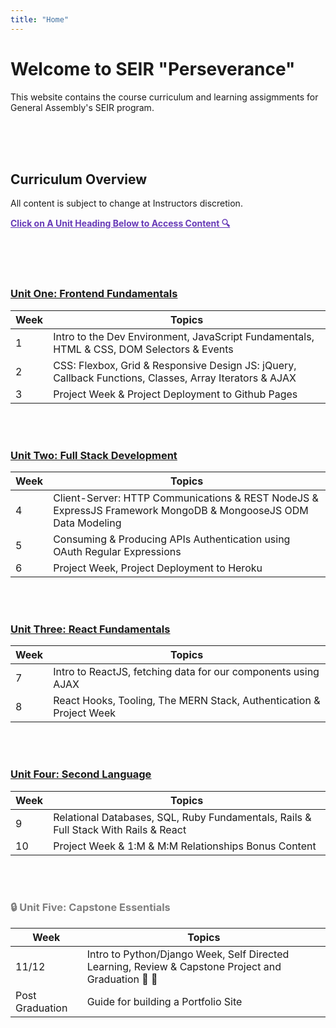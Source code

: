 ```yaml
---
title: "Home"
---
```


# Welcome to SEIR "Perseverance"

This website contains the course curriculum and learning assigmments for General Assembly's SEIR program. 


<br>
<br>
<br>


## Curriculum Overview

All content is subject to change at Instructors discretion.


<p style="color: #673ab7; text-decoration: underline"><b>Click on A Unit Heading Below to Access Content 🔍</b></p>

<br>
<br>
<br>


### [<u>Unit One: Frontend Fundamentals</u>](/frontend-fundamentals)

| Week  | Topics | 
| ----- | ------ |
| 1  | Intro to the Dev Environment, JavaScript Fundamentals, HTML & CSS, DOM Selectors & Events  |
| 2  | CSS: Flexbox, Grid & Responsive Design JS: jQuery, Callback Functions, Classes, Array Iterators & AJAX|
| 3  | Project Week & Project Deployment to Github Pages|



<br>
<br>


<!-- ### 🔒 Unit Two: Full Stack Development -->

### [<u>Unit Two: Full Stack Development</u>](/full-stack-development)

| Week  | Topics |
| ----- | ------ |
| 4  | Client-Server: HTTP Communications & REST NodeJS & ExpressJS Framework MongoDB & MongooseJS ODM Data Modeling |
| 5  | Consuming & Producing APIs Authentication using OAuth Regular Expressions |
| 6  | Project Week, Project Deployment to Heroku |


<br>
<br>



<!-- ### 🔒 Unit Three: React Fundamentals -->
### [<u>Unit Three: React Fundamentals</u>](/react-fundamentals)

| Week  | Topics |
| ----- | ------ |
| 7 | Intro to ReactJS, fetching data for our components using AJAX |
| 8 | React Hooks, Tooling, The MERN Stack, Authentication &  Project Week |


<br>
<br>


<!-- ### 🔒 Unit Four: Second Language -->
### [<u>Unit Four: Second Language</u>](/second-language)

| Week  | Topics |
| ----- | ------ |
| 9  | Relational Databases, SQL, Ruby Fundamentals, Rails & Full Stack With Rails & React |
| 10  | Project Week & 1:M & M:M Relationships Bonus Content |


<br>
<br>

<div style="color: grey;">

### 🔒 Unit Five: Capstone Essentials

| Week  | Topics |
| ----- | ------ |
| 11/12  | Intro to Python/Django Week, Self Directed Learning, Review & Capstone Project and Graduation 🥳 🎉|
| Post Graduation  | Guide for building a Portfolio Site|

<!-- 
### Unit Five: Capstone Essentials

| Week  | Topics |
| ----- | ------ |
| 14  | Intro to Python/Django Week, [Self Directed Learning, Review & Capstone Project](/capstone) |
| 15  | Final Prep of Capstone Project and Graduation 🥳 🎉|
| Post Graduation  | [Guide for building a Portfolio Site](/portfolio)| -->
</div>